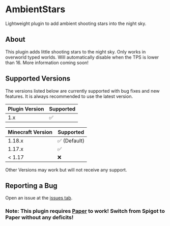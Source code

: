 # AmbientStars
Lightweight plugin to add ambient shooting stars into the night sky.

## About
This plugin adds little shooting stars to the night sky. Only works in overworld typed worlds. Will automatically disable when the TPS is lower than 16. More information coming soon!

## Supported Versions

The versions listed below are currently supported with bug fixes and new features. It is always recommended to use the latest version.

| Plugin Version | Supported          |
| ------- | ------------------ |
| 1.x   | :white_check_mark: |

| Minecraft Version | Supported |
| ----------------- | --------- |
| 1.18.x            | ✅ (Default) |
| 1.17.x            | ✅ |
| < 1.17            | :x: |

Other Versions may work but will not receive any support.

## Reporting a Bug
Open an issue at the [issues tab](https://github.com/TheLeCrafter/ambientstars/issues).

### Note: This plugin requires [Paper](https://papermc.io/) to work! Switch from Spigot to Paper without any deficits!
